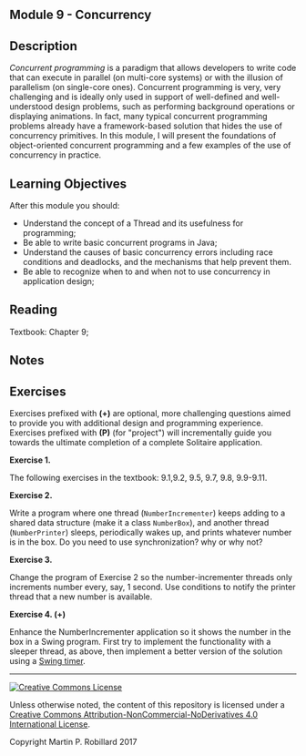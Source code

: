 ## Module 9 - Concurrency

## Description

*Concurrent programming* is a paradigm that allows developers to write code that can execute in parallel (on multi-core systems) or with the illusion of parallelism (on single-core ones). Concurrent programming is very, very challenging and is ideally only used in support of well-defined and well-understood design problems, such as performing background operations or displaying animations. In fact, many typical concurrent programming problems already have a framework-based solution that hides the use of concurrency primitives. In this module, I will present the foundations of object-oriented concurrent programming and a few examples of the use of concurrency in practice.

## Learning Objectives

After this module you should:

* Understand the concept of a Thread and its usefulness for programming;
* Be able to write basic concurrent programs in Java;
* Understand the causes of basic concurrency errors including race conditions and deadlocks, and the mechanisms that help prevent them.
* Be able to recognize when to and when not to use concurrency in application design;

## Reading

Textbook: Chapter 9;

## Notes

## Exercises

Exercises prefixed with **(+)** are optional, more challenging questions aimed to provide you with additional design and programming experience. Exercises prefixed with **(P)** (for "project") will incrementally guide you towards the ultimate completion of a complete Solitaire application.

**Exercise 1.**

The following exercises in the textbook: 9.1,9.2, 9.5, 9.7, 9.8, 9.9-9.11.

**Exercise 2.**

Write a program where one thread (`NumberIncrementer`) keeps adding to a shared data structure (make it a class `NumberBox`), and another thread (`NumberPrinter`) sleeps, periodically wakes up, and prints whatever number is in the box. Do you need to use synchronization? why or why not?

**Exercise 3.**

Change the program of Exercise 2 so the number-incrementer threads only increments number every, say, 1 second. Use conditions to notify the printer thread that a new number is available.

**Exercise 4. (+)**

Enhance the NumberIncrementer application so it shows the number in the box in a Swing program. First try to implement the functionality with a sleeper thread, as above, then implement a better version of the solution using a [Swing timer](http://docs.oracle.com/javase/8/docs/api/javax/swing/Timer.html). 

---

<a rel="license" href="http://creativecommons.org/licenses/by-nc-nd/4.0/"><img alt="Creative Commons License" style="border-width:0" src="https://i.creativecommons.org/l/by-nc-nd/4.0/88x31.png" /></a>

Unless otherwise noted, the content of this repository is licensed under a <a rel="license" href="http://creativecommons.org/licenses/by-nc-nd/4.0/">Creative Commons Attribution-NonCommercial-NoDerivatives 4.0 International License</a>. 

Copyright Martin P. Robillard 2017